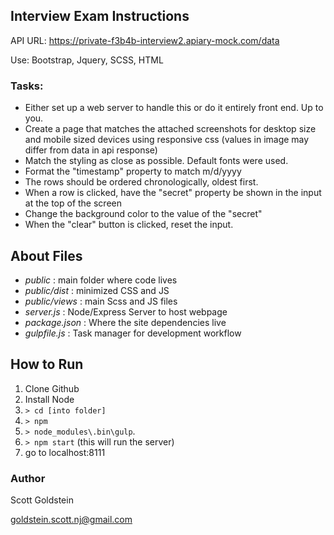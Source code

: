 ## Interview Exam Instructions

API URL: ​https://private-f3b4b-interview2.apiary-mock.com/data 

Use: Bootstrap, Jquery, SCSS, HTML 
 
### Tasks: 
 
* Either set up a web server to handle this or do it entirely front end.  Up to you. 
* Create a page that matches the attached screenshots for desktop size and mobile sized devices using responsive css (values in image may differ from data in api response) 
* Match the styling as close as possible.  Default fonts were used. 
* Format the "timestamp" property to match m/d/yyyy 
* The rows should be ordered chronologically, oldest first. 
* When a row is clicked, have the "secret" property be shown in the input at the top of the screen 
* Change the background color to the value of the "secret" 
* When the "clear" button is clicked, reset the input. 


## About Files

* _public_ : main folder where code lives
* _public/dist_ : minimized CSS and JS
* _public/views_ : main Scss and JS files
* _server.js_ : Node/Express Server to host webpage
* _package.json_ : Where the site dependencies live
* _gulpfile.js_ : Task manager for development workflow

## How to Run

1. Clone Github
2. Install Node
3. ```> cd [into folder]```
3. ```> npm```
4. ```> node_modules\.bin\gulp```.
5. ```> npm start``` (this will run the server)
6. go to localhost:8111

### Author

Scott Goldstein

goldstein.scott.nj@gmail.com
